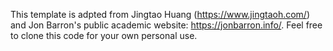 This template is adpted from Jingtao Huang (https://www.jingtaoh.com/) and Jon Barron's public academic website: https://jonbarron.info/. Feel free to clone this code for your own personal use.